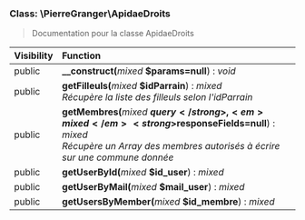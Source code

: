 

### Class: \PierreGranger\ApidaeDroits

> Documentation pour la classe ApidaeDroits

| Visibility | Function |
|:-----------|:---------|
| public | <strong>__construct(</strong><em>mixed</em> <strong>$params=null</strong>)</strong> : <em>void</em> |
| public | <strong>getFilleuls(</strong><em>mixed</em> <strong>$idParrain</strong>)</strong> : <em>mixed</em><br /><em>Récupère la liste des filleuls selon l'idParrain</em> |
| public | <strong>getMembres(</strong><em>mixed</em> <strong>$query</strong>, <em>mixed</em> <strong>$responseFields=null</strong>)</strong> : <em>mixed</em><br /><em>Récupère un Array des membres autorisés à écrire sur une commune donnée</em> |
| public | <strong>getUserById(</strong><em>mixed</em> <strong>$id_user</strong>)</strong> : <em>mixed</em> |
| public | <strong>getUserByMail(</strong><em>mixed</em> <strong>$mail_user</strong>)</strong> : <em>mixed</em> |
| public | <strong>getUsersByMember(</strong><em>mixed</em> <strong>$id_membre</strong>)</strong> : <em>mixed</em> |

